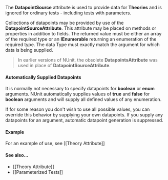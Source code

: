 The <b>DatapointSource</b> attribute is used
to provide data for <b>Theories</b> and is ignored for ordinary
tests - including tests with parameters.
   
Collections of datapoints may be provided by use of the <b>DatapointSourceAttribute</b>.
This attribute may be placed on methods or
properties in addition to fields. The returned value must be
either an array of the required type or an <b>IEnumerable<T></b> returning an enumeration
of the required type. The data Type must exactly match the argument 
for which data is being supplied.
   
> In earlier versions of NUnit, the obsolete <b>DatapointsAttribute</b>
> was used in place of <b>DatapointSourceAttribute</b>.
   
#### Automatically Supplied Datapoints

It is normally not necessary to specify datapoints for 
<b>boolean</b> or <b>enum</b> arguments.
NUnit automatically supplies values of <b>true</b> 
and <b>false</b> for <b>boolean</b> arguments and will supply all 
defined values of any enumeration.
   
If for some reason you don't wish to use all possible values, you
can override this behavior by supplying your own datapoints. If you
supply any datapoints for an argument, automatic datapoint generation 
is suppressed.
   
#### Example

For an example of use, see [[Theory Attribute]]
   
<h4>See also...</h4>

 * [[Theory Attribute]]
 * [[Parameterized Tests]]
   

